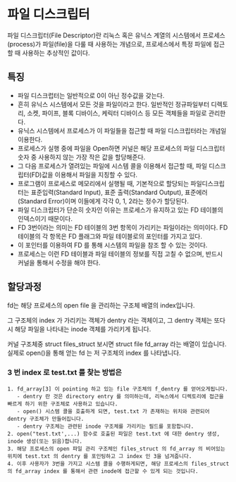 # 파일 디스크립터

파일 디스크립터(File Descriptor)란 리눅스 혹은 유닉스 계열의 시스템에서 프로세스(process)가 파일(file)을 다룰 때 사용하는 개념으로, 프로세스에서 특정 파일에 접근할 때 사용하는 추상적인 값이다.

## 특징
- 파일 디스크럽터는 일반적으로 0이 아닌 정수값을 갖는다.
- 흔히 유닉스 시스템에서 모든 것을 파일이라고 한다. 일반적인 정규파일부터 디렉토리, 소켓, 파이프, 블록 디바이스, 케릭터 디바이스 등 모든 객체들을 파일로 관리한다.
- 유닉스 시스템에서 프로세스가 이 파일들을 접근할 때 파일 디스크립터라는 개념일 이용한다.
- 프로세스가 실행 중에 파일을 Open하면 커널은 해당 프로세스의 파일 디스크립터 숫자 중 사용하지 않는 가장 작은 값을 할당해준다.
- 그 다음 프로세스가 열려있는 파일에 시스템 콜을 이용해서 접근할 때, 파일 디스크립터(FD)값을 이용해서 파일을 지칭할 수 있다.
- 프로그램이 프로세스로 메모리에서 실행될 때, 기본적으로 할당되는 파일디스크립터는 표준입력(Standard Input), 표준 출력(Standard Output), 표준에러(Standard Error)이며 이들에게 각각 0, 1, 2라는 정수가 할당된다.
- 파일 디스크립터가 단순히 숫자인 이유는 프로세스가 유지하고 있는 FD 테이블의 인덱스이기 때문이다.
- FD 3번이라는 의미는 FD 테이블의 3번 항목이 가리키는 파일이라는 의미이다. FD 테이블의 각 항목은 FD 플래그와 파일 테이블로의 포인터를 가지고 있다.
- 이 포인터를 이용하여 FD 를 통해 시스템의 파일을 참조 할 수 있는 것이다.
- 프로세스는 이런 FD 테이블과 파일 테이블의 정보를 직접 고칠 수 없으며, 반드시 커널을 통해서 수정을 해야 한다.

## 할당과정

fd는 해당 프로세스의 open file 을 관리하는 구조체 배열의 index입니다.

그 구조체의 index 가 가리키는 객체가 dentry 라는 객체이고, 그 dentry 객체는 또다시 해당 파일을 나타내는 inode 객체를 가리키게 됩니다.

커널 구조체중 struct files_struct 보시면 struct file fd_array 라는 배열이 있습니다. 실제로 open()을 통해 얻는 fd 는 저 구조체의 index 를 나타냅니다.


### 3 번 index 로 test.txt 를 찾는 방법은 
```
1. fd_array[3] 이 pointing 하고 있는 file 구조체의 f_dentry 를 얻어오게됩니다.
   - dentry 란 것은 directory entry 를 의미하는데, 리눅스에서 디렉토리에 접근을 빠르게 하기 위한 구조체로 사용하고 있습니다.
   - open() 시스템 콜을 호출하게 되면, test.txt 가 존재하는 위치와 관련되어 dentry 구조체가 만들어집니다. 
   - dentry 구조체는 관련된 inode 구조체를 가리키는 필드를 포함합니다.
2. open("test.txt',...) 함수로 호출된 파일은 test.txt 에 대한 dentry 생성, inode 생성(또는 읽음)합니다.
3. 해당 프로세스의 open 파일 관리 구조체인 files_struct 의 fd_array 의 비어있는 위치에 test.txt 의 dentry 를 포인팅하고 그 index 인 3을 넘겨줍니다.
4. 이후 사용자가 3번을 가지고 시스템 콜을 수행하게되면, 해당 프로세스의 files_struct 의 fd_array index 를 통해서 관련 inode에 접근할 수 있게 되는 것입니다.
```
